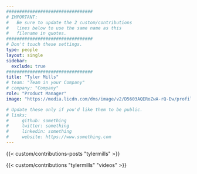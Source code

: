 ```yaml
---
#################################
# IMPORTANT:
#   Be sure to update the 2 custom/contributions
#   lines below to use the same name as this 
#   filename in quotes.
#################################
# Don't touch these settings.
type: people
layout: single
sidebar:
  exclude: true
#################################
title: "Tyler Mills"
# team: "Team in your Company"
# company: "Company"
role: "Product Manager"
image: "https://media.licdn.com/dms/image/v2/D5603AQERoZwA-rQ-Ew/profile-displayphoto-shrink_800_800/profile-displayphoto-shrink_800_800/0/1679171559021?e=1731542400&v=beta&t=T51AtTilJAbby5JuR-fYgLi3yMASNL-DH4TbNOOKXfQ"

# Update these only if you'd like them to be public.
# links:
#     github: something
#     twitter: something
#     linkedin: something
#     website: https://www.something.com
---
```


<!-- Lorem ipsum dolor sit amet, consectetur adipiscing elit. Phasellus vitae nunc non tellus euismod pretium. Nam justo dui, venenatis in fermentum sit amet, vulputate ut enim. Aenean finibus felis id egestas aliquet. Proin urna ex, cursus dignissim aliquam quis, consectetur vel lorem. Sed non eleifend eros. Aliquam id molestie urna. Sed pretium finibus lorem, vitae egestas velit semper sit amet. Vestibulum imperdiet nunc ac nulla gravida, posuere pulvinar urna faucibus.  -->

<!-- excludeSearch -->
{{< custom/contributions-posts "tylermills" >}}

{{< custom/contributions "tylermills" "videos" >}}
<!-- /excludeSearch -->
